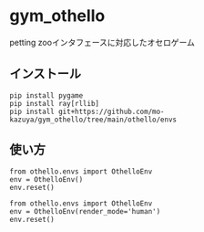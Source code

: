 # gym_othello
petting zooインタフェースに対応したオセロゲーム

## インストール

```
pip install pygame
pip install ray[rllib]
pip install git+https://github.com/mo-kazuya/gym_othello/tree/main/othello/envs
```


## 使い方

```
from othello.envs import OthelloEnv
env = OthelloEnv()
env.reset()
```

```
from othello.envs import OthelloEnv
env = OthelloEnv(render_mode='human')
env.reset()
```